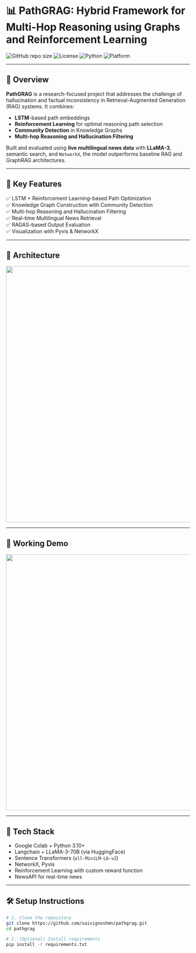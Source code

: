 # 📊 PathGRAG: Hybrid Framework for Multi-Hop Reasoning using Graphs and Reinforcement Learning

![GitHub repo size](https://img.shields.io/github/repo-size/saivigneshmn/pathgrag?color=blue)
![License](https://img.shields.io/github/license/saivigneshmn/pathgrag)
![Python](https://img.shields.io/badge/python-3.8+-blue)
![Platform](https://img.shields.io/badge/platform-Google%20Colab-yellow)

---

## 🚀 Overview

**PathGRAG** is a research-focused project that addresses the challenge of hallucination and factual inconsistency in Retrieval-Augmented Generation (RAG) systems. It combines:
- **LSTM**-based path embeddings  
- **Reinforcement Learning** for optimal reasoning path selection  
- **Community Detection** in Knowledge Graphs  
- **Multi-hop Reasoning and Hallucination Filtering**

Built and evaluated using **live multilingual news data** with **LLaMA-3**, semantic search, and `NetworkX`, the model outperforms baseline RAG and GraphRAG architectures.

---

## 📌 Key Features

✅ LSTM + Reinforcement Learning-based Path Optimization  
✅ Knowledge Graph Construction with Community Detection  
✅ Multi-hop Reasoning and Hallucination Filtering  
✅ Real-time Multilingual News Retrieval  
✅ RAGAS-based Output Evaluation  
✅ Visualization with Pyvis & NetworkX

---

## 🧠 Architecture

<p align="center">
  <img src="assets/architecture.png" width="700"/>
</p>

---

## 🧪 Working Demo

<p align="center">
  <img src="assets/demo.gif" width="700"/>
</p>

---

## 🧰 Tech Stack

- Google Colab + Python 3.10+
- Langchain + LLaMA-3-70B (via HuggingFace)
- Sentence Transformers (`all-MiniLM-L6-v2`)
- NetworkX, Pyvis
- Reinforcement Learning with custom reward function
- NewsAPI for real-time news

---

## 🛠️ Setup Instructions

```bash
# 1. Clone the repository
git clone https://github.com/saivigneshmn/pathgrag.git
cd pathgrag

# 2. (Optional) Install requirements
pip install -r requirements.txt
